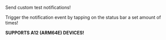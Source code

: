 Send custom test notifications!

Trigger the notification event by tapping on the status bar a set amount of times!

**SUPPORTS A12 (ARM64E) DEVICES!**
